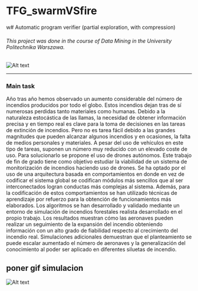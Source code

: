 # TFG_swarmVSfire
w# Automatic program verifier (partial exploration, with compression)


###### This project was done in the course of Data Mining in the University Politechnika Warszawa.
![Alt text](https://upload.wikimedia.org/wikipedia/commons/thumb/d/dc/Logotipo_Escuela_Polit%C3%A9cnica_Superior_%28UAM%29.svg/640px-Logotipo_Escuela_Polit%C3%A9cnica_Superior_%28UAM%29.svg.png)
___


### Main task
Año tras año hemos observado un aumento considerable del número de incendios producidos por todo el globo. Estos incendios dejan tras de sí numerosas perdidas tanto materiales como humanas. Debido a la naturaleza estocástica de las llamas, la necesidad de obtener información precisa y en tiempo real es clave para la toma de decisiones en las tareas de extinción de incendios. Pero no es tarea fácil debido a las grandes magnitudes que pueden alcanzar algunos incendios y en ocasiones, la falta de medios personales y materiales. A pesar del uso de vehículos en este tipo de tareas, suponen un número muy reducido con un elevado coste de uso. Para solucionarlo se propone el uso de drones autónomos.
Este trabajo de fin de grado tiene como objetivo estudiar la viabilidad de un sistema de monitorización de incendios haciendo uso de drones. Se ha optado por el uso de una arquitectura basada en comportamientos en donde en vez de codificar el sistema global se codifican módulos más sencillos que al ser interconectados logran conductas más complejas al sistema. Además, para la codificación de estos comportamientos se han utilizado técnicas de aprendizaje por refuerzo para la obtención de funcionamientos más elaborados.
Los algoritmos se han desarrollado y validado mediante un entorno de simulación de incendios forestales realista desarrollado en el propio trabajo. Los resultados muestran cómo las aeronaves pueden realizar un seguimiento de la expansión del incendio obteniendo información con un alto grado de fiabilidad respecto al crecimiento del incendio real. Simulaciones adicionales demuestran que el planteamiento se puede escalar aumentado el número de aeronaves y la generalización del conocimiento al poder ser aplicado en diferentes siluetas de incendio.


## poner gif simulacion
![Alt text](https://media.giphy.com/media/l41lUJ1YoZB1lHVPG/giphy.gif)
